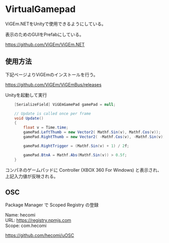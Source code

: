 # VirtualGamepad

ViGEm.NETをUnityで使用できるようにしている。

表示のためのGUIをPrefabにしている。

https://github.com/ViGEm/ViGEm.NET


## 使用方法

下記ページよりViGEmのインストールを行う。

https://github.com/ViGEm/ViGEmBus/releases

Unityを起動して実行

```cs
    [SerializeField] ViGEmGamePad gamePad = null;

    // Update is called once per frame
    void Update()
    {
        float v = Time.time;
        gamePad.LeftThumb = new Vector2( Mathf.Sin(v), Mathf.Cos(v));
        gamePad.RightThumb = new Vector2( -Mathf.Cos(v), -Mathf.Sin(v));

        gamePad.RightTrigger = (Mathf.Sin(v) + 1) / 2f;

        gamePad.BtnA = Mathf.Abs(Mathf.Sin(v)) > 0.5f;
    }
```

コンパネのゲームパッドに Controller (XBOX 360 For Windows) と表示され、上記入力値が反映される。


## OSC

Package Manager で Scoped Registry の登録

Name: hecomi  
URL: https://registry.npmjs.com  
Scope: com.hecomi  

https://github.com/hecomi/uOSC
